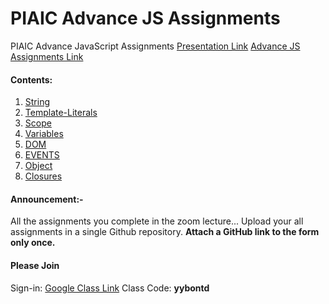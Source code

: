 
# PIAIC Advance JS Assignments

  

PIAIC Advance JavaScript Assignments
[Presentation Link](https://docs.google.com/presentation/d/1U4K7GRyqOTOytSpGQ5rKsNBHk9fGmnFEJvY_ep4_IV0/edit?usp=sharing)
[Advance JS Assignments Link](https://github.com/uqutub/piaic/tree/master/adv-javascript/Assignments)

  

#### Contents:
1.  [String](String/README.md)
2.  [Template-Literals](Template-Literals/README.md)
3.  [Scope](Scope/README.md)
4.  [Variables](Variables/README.md)
5.  [DOM](DOM/README.md)
6.  [EVENTS](EVENTS/README.md)
7.  [Object](Object/README.md)
8.  [Closures](Closures/README.md)

<!-- 8. [](/README.md) -->

<!-- 10. [](/README.md) -->

<!-- 11. [](/README.md) -->

<!-- 12. [](/README.md) -->

<!-- 13. [](/README.md) -->

  

#### Announcement:-

All the assignments you complete in the zoom lecture... Upload your all assignments in a single Github repository. **Attach a GitHub link to the form only once.**

  


#### Please Join
Sign-in: [Google Class Link](https://classroom.google.com/u/0/h)
Class Code: **yybontd**